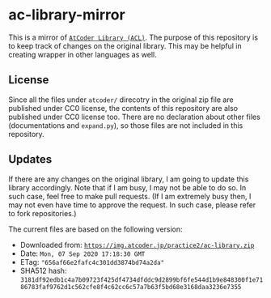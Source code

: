 # ac-library-mirror

This is a mirror of [`AtCoder Library (ACL)`](https://atcoder.jp/posts/518).
The purpose of this repository is to keep track of changes on the original library.
This may be helpful in creating wrapper in other languages as well.

## License

Since all the files under `atcoder/` direcotry in the original zip file
are published under CC0 license, 
the contents of this repository are also published under CC0 license too.
There are no declaration about other files (documentations and `expand.py`),
so those files are not included in this repository.

## Updates

If there are any changes on the original library,
I am going to update this library accordingly.
Note that if I am busy, I may not be able to do so.
In such case, feel free to make pull requests.
(If I am extremely busy then, I may not even have time to approve the request.
 In such case, please refer to fork repositories.)

The current files are based on the following version:

* Downloaded from: [`https://img.atcoder.jp/practice2/ac-library.zip`](https://img.atcoder.jp/practice2/ac-library.zip)
* Date: `Mon, 07 Sep 2020 17:18:30 GMT`
* ETag: `"656af66e2fafc4c301dd3874bd74a2da"`
* SHA512 hash: `3181df92edb1c4a7b09723f425df4734dfddc9d2899bf6fe544d1b9e848300f1e7186783faf9762d1c562cfe8f4c62cc6c57a7b63f5bd68e3168daa3236e7355`
